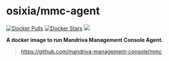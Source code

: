 # osixia/mmc-agent

[![Docker Pulls](https://img.shields.io/docker/pulls/osixia/mmc-agent.svg)][hub]
[![Docker Stars](https://img.shields.io/docker/stars/osixia/mmc-agent.svg)][hub]
[![](https://images.microbadger.com/badges/image/osixia/mmc-agent.svg)](http://microbadger.com/images/osixia/mmc-agent "Get your own image badge on microbadger.com")

[hub]: https://hub.docker.com/r/osixia/mmc-agent/

**A docker image to run Mandriva Management Console Agent.**
> [https://github.com/mandriva-management-console/mmc ](https://github.com/mandriva-management-console/mmc)

